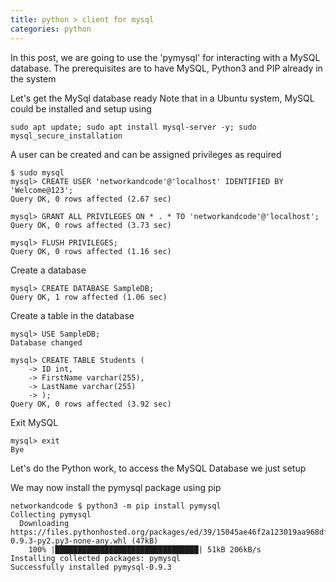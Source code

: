 ```yaml
---
title: python > client for mysql
categories: python
---
```


In this post, we are going to use the 'pymysql' for interacting with a MySQL database. The prerequisites are to 
have MySQL, Python3 and PIP already in the system

Let's get the MySql database ready
Note that in a Ubuntu system, MySQL could be installed and setup using 
```
sudo apt update; sudo apt install mysql-server -y; sudo mysql_secure_installation
```

A user can be created and can be assigned privileges as required
```
$ sudo mysql
mysql> CREATE USER 'networkandcode'@'localhost' IDENTIFIED BY 'Welcome@123';
Query OK, 0 rows affected (2.67 sec)

mysql> GRANT ALL PRIVILEGES ON * . * TO 'networkandcode'@'localhost';
Query OK, 0 rows affected (3.73 sec)

mysql> FLUSH PRIVILEGES;
Query OK, 0 rows affected (1.16 sec)
```

Create a database
```
mysql> CREATE DATABASE SampleDB;
Query OK, 1 row affected (1.06 sec)
```

Create a table in the database
```
mysql> USE SampleDB;
Database changed

mysql> CREATE TABLE Students (
    -> ID int,
    -> FirstName varchar(255),
    -> LastName varchar(255)
    -> );
Query OK, 0 rows affected (3.92 sec)
``` 

Exit MySQL
```
mysql> exit
Bye
```

Let's do the Python work, to access the MySQL Database we just setup

We may now install the pymysql package using pip
```
networkandcode $ python3 -m pip install pymysql
Collecting pymysql
  Downloading https://files.pythonhosted.org/packages/ed/39/15045ae46f2a123019aa968dfcba0396c161c20f855f11dea6796bcaae95/PyMySQL-0.9.3-py2.py3-none-any.whl (47kB)
    100% |████████████████████████████████| 51kB 206kB/s
Installing collected packages: pymysql
Successfully installed pymysql-0.9.3
```







